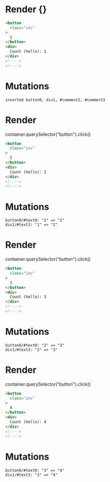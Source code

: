 # Render {}
```html
<button
  class="inc"
>
  1
</button>
<div>
  Count (hello): 1
</div>
<!---->
<!---->
```

# Mutations
```
inserted button0, div1, #comment2, #comment3
```


# Render 
container.querySelector("button").click()

```html
<button
  class="inc"
>
  2
</button>
<div>
  Count (hello): 2
</div>
<!---->
<!---->
```

# Mutations
```
button0/#text0: "1" => "2"
div1/#text3: "1" => "2"
```


# Render 
container.querySelector("button").click()

```html
<button
  class="inc"
>
  3
</button>
<div>
  Count (hello): 3
</div>
<!---->
<!---->
```

# Mutations
```
button0/#text0: "2" => "3"
div1/#text3: "2" => "3"
```


# Render 
container.querySelector("button").click()

```html
<button
  class="inc"
>
  4
</button>
<div>
  Count (hello): 4
</div>
<!---->
<!---->
```

# Mutations
```
button0/#text0: "3" => "4"
div1/#text3: "3" => "4"
```